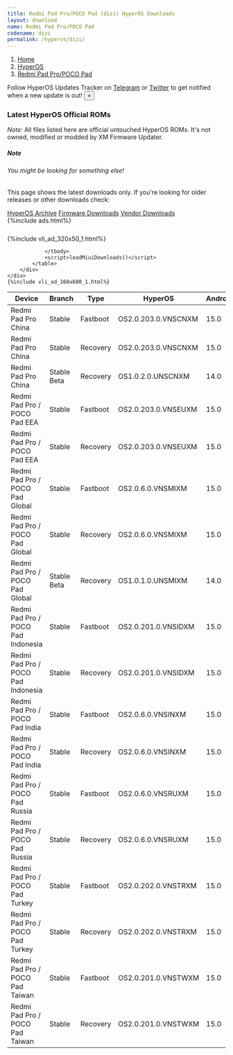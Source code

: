 ```yaml
---
title: Redmi Pad Pro/POCO Pad (dizi) HyperOS Downloads
layout: download
name: Redmi Pad Pro/POCO Pad
codename: dizi
permalink: /hyperos/dizi/
---
```

<nav aria-label="breadcrumb">
    <ol class="breadcrumb">
        <li class="breadcrumb-item"><a href="/">Home</a></li>
        <li class="breadcrumb-item"><a href="/hyperos/">HyperOS</a></li>
        <li class="breadcrumb-item active" aria-current="page"><a href="/hyperos/dizi/">Redmi Pad Pro/POCO Pad</a></li>
    </ol>
</nav>
<div class="alert alert-primary alert-dismissible fade show" role="alert">
    Follow HyperOS Updates Tracker on <a href="https://t.me/MIUIUpdatesTracker" class="alert-link">Telegram</a>
     or <a href="https://twitter.com/MiFwUpdater" class="alert-link">Twitter</a> to get notified when a new update is out!
    <button type="button" class="close" data-dismiss="alert" aria-label="Close">
        <span aria-hidden="true">&times;</span>
    </button>
</div>

### Latest HyperOS Official ROMs
*Note*: All files listed here are official untouched HyperOS ROMs. It's not owned, modified or modded by XM Firmware Updater.
<div class="card">
  <div class="card-body">
    <h5 class="card-title">Note</h5>
    <h6 class="card-subtitle mb-2 text-muted">You might be looking for something else!</h6>
    <p class="card-text">This page shows the latest downloads only.
     If you're looking for older releases or other downloads check:</p>
    <a href="/archive/hyperos/dizi/" class="card-link">HyperOS Archive</a>
    <a href="/firmware/dizi/" class="card-link">Firmware Downloads</a>
    <a href="/vendor/dizi/" class="card-link">Vendor Downloads</a>
  </div>
</div>
{%include ads.html%}
<div class="row justify-content-center">
    <div class="col-10">
        <div class="table-responsive-md" style="margin-top: 25px;">
            {%include vli_ad_320x50_1.html%}
            <table id="miui" class="display dt-responsive nowrap compact table table-striped table-hover table-sm">
                <thead class="thead-dark">
                    <tr>
                        <th data-ref="device">Device</th>
                        <th data-ref="branch">Branch</th>
                        <th data-ref="type">Type</th>
                        <th data-ref="miui">HyperOS</th>
                        <th data-ref="android">Android</th>
                        <th data-ref="size">Size</th>
                        <th data-ref="size">Date</th>
                        <th data-ref="link">Link</th>
                    </tr>
                </thead>
                <tbody>
                <tr><td>Redmi Pad Pro China</td><td>Stable</td><td>Fastboot</td><td>OS2.0.203.0.VNSCNXM</td><td>15.0</td><td>6.3 GB</td><td>2025-08-14</td><td><a href="/hyperos/dizi/stable/OS2.0.203.0.VNSCNXM/">Download</a></td></tr>
<tr><td>Redmi Pad Pro China</td><td>Stable</td><td>Recovery</td><td>OS2.0.203.0.VNSCNXM</td><td>15.0</td><td>5.2 GB</td><td>2025-08-21</td><td><a href="/hyperos/dizi/stable/OS2.0.203.0.VNSCNXM/">Download</a></td></tr>
<tr><td>Redmi Pad Pro China</td><td>Stable Beta</td><td>Recovery</td><td>OS1.0.2.0.UNSCNXM</td><td>14.0</td><td>4.5 GB</td><td>2024-05-06</td><td><a href="/hyperos/dizi/stable beta/OS1.0.2.0.UNSCNXM/">Download</a></td></tr>
<tr><td>Redmi Pad Pro / POCO Pad EEA</td><td>Stable</td><td>Fastboot</td><td>OS2.0.203.0.VNSEUXM</td><td>15.0</td><td>5.8 GB</td><td>2025-08-11</td><td><a href="/hyperos/dizi/stable/OS2.0.203.0.VNSEUXM/">Download</a></td></tr>
<tr><td>Redmi Pad Pro / POCO Pad EEA</td><td>Stable</td><td>Recovery</td><td>OS2.0.203.0.VNSEUXM</td><td>15.0</td><td>4.8 GB</td><td>2025-08-15</td><td><a href="/hyperos/dizi/stable/OS2.0.203.0.VNSEUXM/">Download</a></td></tr>
<tr><td>Redmi Pad Pro / POCO Pad Global</td><td>Stable</td><td>Fastboot</td><td>OS2.0.6.0.VNSMIXM</td><td>15.0</td><td>5.7 GB</td><td>2025-05-28</td><td><a href="/hyperos/dizi/stable/OS2.0.6.0.VNSMIXM/">Download</a></td></tr>
<tr><td>Redmi Pad Pro / POCO Pad Global</td><td>Stable</td><td>Recovery</td><td>OS2.0.6.0.VNSMIXM</td><td>15.0</td><td>4.6 GB</td><td>2025-06-12</td><td><a href="/hyperos/dizi/stable/OS2.0.6.0.VNSMIXM/">Download</a></td></tr>
<tr><td>Redmi Pad Pro / POCO Pad Global</td><td>Stable Beta</td><td>Recovery</td><td>OS1.0.1.0.UNSMIXM</td><td>14.0</td><td>4.2 GB</td><td>2024-06-05</td><td><a href="/hyperos/dizi/stable beta/OS1.0.1.0.UNSMIXM/">Download</a></td></tr>
<tr><td>Redmi Pad Pro / POCO Pad Indonesia</td><td>Stable</td><td>Fastboot</td><td>OS2.0.201.0.VNSIDXM</td><td>15.0</td><td>5.8 GB</td><td>2025-07-11</td><td><a href="/hyperos/dizi/stable/OS2.0.201.0.VNSIDXM/">Download</a></td></tr>
<tr><td>Redmi Pad Pro / POCO Pad Indonesia</td><td>Stable</td><td>Recovery</td><td>OS2.0.201.0.VNSIDXM</td><td>15.0</td><td>4.8 GB</td><td>2025-07-22</td><td><a href="/hyperos/dizi/stable/OS2.0.201.0.VNSIDXM/">Download</a></td></tr>
<tr><td>Redmi Pad Pro / POCO Pad India</td><td>Stable</td><td>Fastboot</td><td>OS2.0.6.0.VNSINXM</td><td>15.0</td><td>5.0 GB</td><td>2025-05-28</td><td><a href="/hyperos/dizi/stable/OS2.0.6.0.VNSINXM/">Download</a></td></tr>
<tr><td>Redmi Pad Pro / POCO Pad India</td><td>Stable</td><td>Recovery</td><td>OS2.0.6.0.VNSINXM</td><td>15.0</td><td>4.4 GB</td><td>2025-06-10</td><td><a href="/hyperos/dizi/stable/OS2.0.6.0.VNSINXM/">Download</a></td></tr>
<tr><td>Redmi Pad Pro / POCO Pad Russia</td><td>Stable</td><td>Fastboot</td><td>OS2.0.6.0.VNSRUXM</td><td>15.0</td><td>6.2 GB</td><td>2025-05-27</td><td><a href="/hyperos/dizi/stable/OS2.0.6.0.VNSRUXM/">Download</a></td></tr>
<tr><td>Redmi Pad Pro / POCO Pad Russia</td><td>Stable</td><td>Recovery</td><td>OS2.0.6.0.VNSRUXM</td><td>15.0</td><td>4.5 GB</td><td>2025-06-10</td><td><a href="/hyperos/dizi/stable/OS2.0.6.0.VNSRUXM/">Download</a></td></tr>
<tr><td>Redmi Pad Pro / POCO Pad Turkey</td><td>Stable</td><td>Fastboot</td><td>OS2.0.202.0.VNSTRXM</td><td>15.0</td><td>5.8 GB</td><td>2025-08-18</td><td><a href="/hyperos/dizi/stable/OS2.0.202.0.VNSTRXM/">Download</a></td></tr>
<tr><td>Redmi Pad Pro / POCO Pad Turkey</td><td>Stable</td><td>Recovery</td><td>OS2.0.202.0.VNSTRXM</td><td>15.0</td><td>4.8 GB</td><td>2025-08-23</td><td><a href="/hyperos/dizi/stable/OS2.0.202.0.VNSTRXM/">Download</a></td></tr>
<tr><td>Redmi Pad Pro / POCO Pad Taiwan</td><td>Stable</td><td>Fastboot</td><td>OS2.0.201.0.VNSTWXM</td><td>15.0</td><td>5.4 GB</td><td>2025-07-11</td><td><a href="/hyperos/dizi/stable/OS2.0.201.0.VNSTWXM/">Download</a></td></tr>
<tr><td>Redmi Pad Pro / POCO Pad Taiwan</td><td>Stable</td><td>Recovery</td><td>OS2.0.201.0.VNSTWXM</td><td>15.0</td><td>4.7 GB</td><td>2025-07-22</td><td><a href="/hyperos/dizi/stable/OS2.0.201.0.VNSTWXM/">Download</a></td></tr>

                </tbody>
                <script>loadMiuiDownloads()</script>
            </table>
        </div>
    </div>
    {%include vli_ad_160x600_1.html%}
</div>
